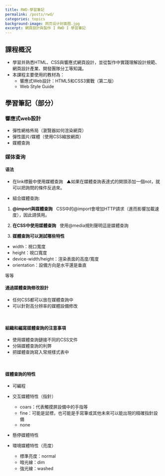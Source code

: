 ```yaml
---
title: RWD-學習筆記
permalink: /posts/rwd/
categories: topics
background-image: 网页设计封面图.jpg
excerpt: 網頁設計與製作 I RWD I 學習筆記
---
```


## 課程概況

- 學習并熟悉HTML、CSS與響應式網頁設計，並從製作中實踐理解設計規範、網頁設計產業、開發團隊分工等知識。
- 本課程主要使用的教材為：
   - 響應式Web設計：HTML5和CSS3實戰（第二版）
   - Web Style Guide

## 學習筆記（部分）

### 響應式web設計

- 彈性網格佈局（瀏覽器如何渲染網頁）
- 彈性圖片/媒體（使用CSS縮放網頁）
- 媒體查詢

### 媒体查询

#### 语法

- 在link標籤中使用媒體查詢 
   ▲如果在媒體查詢表達式的開頭添加一個not，就可以把詢問的條件反過來。

- 組合媒體查詢:
   
1. **@import與媒體查詢**
   CSS中的@import會增加HTTP請求（進而影響加載速度），因此請慎用。
   
2. **在CSS中使用媒體查詢**
    使用@media規則聲明這是媒體查詢
   
3. **媒體查詢可以測試哪些特性**
- width：視口寬度
- height：視口寬度
- device-width/height：渲染表面的高度/寬度
- orientation：設備方向是水平還是垂直

等等


#### 通過媒體查詢修改設計

- 任何CSS都可以放在媒體查詢中
- 可以針對高分辨率的媒體設備修改

   
#### 組織和編寫媒體查詢的注意事項

- 使用媒體查詢鏈接不同的CSS文件
- 分隔媒體查詢的利弊
- 把媒體查詢寫入常規樣式表中

   
#### 媒體查詢的特性

- 可編程
- 交互媒體特性（指針）
   
   - coars：代表觸摸屏設備中的手指等
   - fine：可能是鼠標，也可能是手寫筆或其他未來可以能出現的精確指針設備
   - none

- 懸停媒體特性
- 環境媒體特性（亮度）
   - 標準亮度：normal
   - 暗光線：dim
   - 強光線：washed

